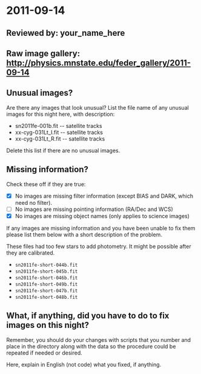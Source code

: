 # 2011-09-14

## Reviewed by:   your_name_here

## Raw image gallery: http://physics.mnstate.edu/feder_gallery/2011-09-14

## Unusual images?

Are there any images that look unusual? List the file name of any unusual images for this night here, with description:

+ sn2011fe-001b.fit -- satellite tracks
+ xx-cyg-031Lt_I.fit -- satellite tracks
+ xx-cyg-031Lt_R.fit -- satellite tracks

Delete this list if there are no unusual images.

## Missing information?

Check these off if they are true:

- [x] No images are missing filter information (except BIAS and DARK, which need no filter).
- [ ] No images are missing pointing information (RA/Dec and WCS)
- [x] No images are missing object names (only applies to science images)

If any images are missing information and you have been unable to fix them please list
them below with a short description of the problem.

These files had too few stars to add photometry. It might be possible after they are calibrated.

+ `sn2011fe-short-044b.fit`
+ `sn2011fe-short-045b.fit`
+ `sn2011fe-short-046b.fit`
+ `sn2011fe-short-049b.fit`
+ `sn2011fe-short-047b.fit`
+ `sn2011fe-short-048b.fit`

## What, if anything, did you have to do to fix images on this night?

Remember, you should do your changes with scripts that you number and place in the
directory along with the data so the procedure could be repeated if needed or
desired.

Here, explain in English (not code) what you fixed, if anything.
